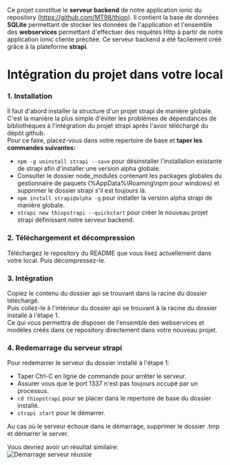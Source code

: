 Ce projet constitue le **serveur backend** de notre application ionic du repository (https://github.com/MT98/thiop). Il contient la base de données **SQLite** permettant de stocker les données de l'application et l'ensemble des **webservices** permettant d'effectuer des requêtes Http à partir de notre application ionic cliente précitée. Ce serveur backend a été facilement créé grâce à la plateforme **strapi**.    
    
    
    
# Intégration du projet dans votre local
    
### 1. Installation
Il faut d'abord installer la structure d'un projet strapi de manière globale. C'est la manière la plus simple d'éviter les problémes de dépendances de bibliothéques à l'intégration du projet strapi aprés l'avoir téléchargé du dépôt github.    
Pour ce faire, placez-vous dans votre repertoire de base et **taper les commandes suivantes:**    

* ```npm -g uninstall strapi --save``` pour désinstaller l'installation existante de strapi afin d'installer une version alpha globale. 
* Consulter le dossier node_modules contenant les packages globales du gestionnaire de paquets (%AppData%\Roaming\npm pour windows) et supprimer le dossier strapi s'il est toujours là.    
* ```npm install strapi@alpha -g``` pour installer la version alpha strapi de manière globale.    
* ```strapi new thiopstrapi --quickstart``` pour créer le nouveau projet strapi définissant notre serveur backend.
    
### 2. Téléchargement et décompression
Téléchargez le repository du README que vous lisez actuellement dans votre local. Puis décompressez-le.

### 3. Intégration    
Copiez le contenu du dossier api se trouvant dans la racine du dossier téléchargé.    
Puis collez-le à l'intérieur du dossier api se trouvant à la racine du dossier installé à l'étape 1.    
Ce qui vous permettra de disposer de l'ensemble des webservices et modèles créés dans ce repository directement dans votre nouveau projet.

### 4. Redemarrage du serveur strapi
Pour redemarrer le serveur du dossier installé à l'étape 1:
* Taper Ctrl-C en ligne de commande pour arrêter le serveur.  
* Assurer vous que le port 1337 n'est pas toujours occupé par un processus. 
* ```cd thiopstrapi``` pour se placer dans le repertoire de base du dossier installé.
* ```strapi start``` pour le démarrer.    

Au cas où le serveur échoue dans le démarrage, supprimer le dossier .tmp et démarrer le server.

Vous devriez avoir un résultat similaire:    
![Démarrage serveur réussie](https://drive.google.com/uc?id=10iMChxQ-cZaGgI9_k6m9Kbf7ePvEtK3V)


